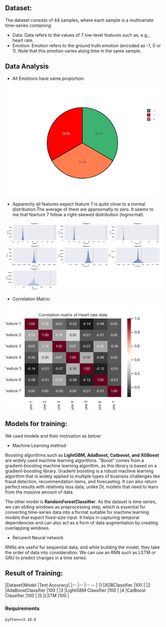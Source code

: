 ## Dataset:

The dataset consists of 44 samples, where each sample is a multivariate time-series containing: 
-	Data: Data refers to the values of 7 low-level features such as, e.g., heart rate. 
-	Emotion: Emotion refers to the ground truth emotion (encoded as -1, 0 or 1). Note that this emotion varies along time in the same sample. 

## Data Analysis
 
 

- All Emotions have same proportion.
 <img src="Images/ratio.png" width="500">

- Apparently all features expect feature  7 is quite close to a normal distribution.The average of them are approxmatly to zero. It seems to me that fearture  7 follow a right-skewed distribution (lognormal).

 <img src="Images/dictribution.png" width="600">

- Correlation Matrix: 

<img src="Images\Heart_Rate_correlation.png" width="600">

Models for training:
------------------------

We used models and their motivation as below:

-  Machine Learning method

Boosting algorithms such as **LightGBM, AdaBoost, Catboost, and XGBoost** are widely used machine learning algorithms. "Boost" comes from a gradient-boosting machine learning algorithm, as this library is based on a gradient-boosting library. Gradient boosting is a robust machine learning algorithm that is widely applied to multiple types of business challenges like fraud detection, recommendation items, and forecasting. It can also return perfect results with relatively less data, unlike DL models that need to learn from the massive amount of data.


The other model is **RandomForestClassifier**. As the dataset is time series, we can sliding windows as preprocessing step, which is essential for converting time-series data into a format suitable for machine learning models that expect fixed-size input. It helps in capturing temporal dependencies and can also act as a form of data augmentation by creating overlapping windows. 

- Recurent Neural network

RNNs are useful for sequential data, and while building the model, they take the order of data into consideration. We can use an RNN such as LSTM or GRU to predict changes in a time series.


Result of Training:
----------------------

|Dataset|Model               |Test Accuracy|
|--     |--                  |--    --     |
|1      |XGBClassifier       |100          |
|2      |AdaBoostClassifier  |100          |
|3      |LightGBM Classifier |100          |
|4      |CatBoost Classifier |100          |
|5      |LSTM                |100          |




### Requirements

    python==3.10.6
    